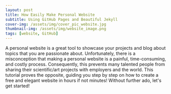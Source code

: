 ```yaml
---
layout: post
title: How Easily Make Personal Website 
subtitle: Using GitHub Pages and Beautiful Jekyll 
cover-img: /assets/img/cover_pic_website.jpg
thumbnail-img: /assets/img/website_image.png
tags: [website, GitHub]
---
```


A personal website is a great tool to showcase your projects and blog about topics that you are passionate about. Unfortunately, there is a misconception that making a personal website is a painful, time-consuming, and costly process. Consequently, this prevents many talented people from sharing their scientific/art projects with employers and the world. This tutorial proves the opposite, guiding you step by step on how to create a free and elegant website in hours if not minutes! Without further ado, let's get started! 
